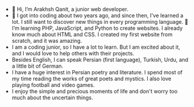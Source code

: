 - 👋 Hi, I’m Arakhsh Qanit, a junior web developer.
- 👀 I got into coding about two years ago, and since then, I've learned a lot. I still want to discover new things in every programming language.
🌱 I’m learning PHP, JavaScript, and Python to create websites. I already know much about HTML and CSS. I created my first website from scratch, and it was amazing.
- I am a coding junior, so I have a lot to learn. But I am excited about it, and I would love to help others with their projects.
- Besides English, I can speak Persian (first language), Turkish, Urdu, and a little bit of German.
- I have a huge interest in Persian poetry and literature. I spend most of my time reading the works of great poets and mystics. I also love playing football and video games.
- I enjoy the simple and precious moments of life and don't worry too much about the uncertain things.

<!---
AraCodes10/AraCodes10 is a ✨ special ✨ repository because its `README.md` (this file) appears on your GitHub profile.

You can click the Preview link to take a look at your changes.
--->
